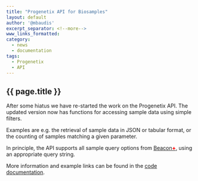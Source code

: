 ```yaml
---
title: "Progenetix API for Biosamples"
layout: default
author: '@mbaudis'
excerpt_separator: <!--more-->
www_links_formatted:
category:
  - news
  - documentation
tags:
  - Progenetix
  - API
---
```


## {{ page.title }}

After some hiatus we have re-started the work on the Progenetix API. The updated
version now has functions for accessing sample data using simple filters.

Examples are e.g. the retrieval of sample data in JSON or tabular format, or
the counting of samples matching a given parameter.

<!--more-->

In principle, the API supports all sample query options from [Beacon<span style="color: red; font-weight: 800;">+</span>](http://beacon.progenetix.org/ui/), using an
appropriate query string.

More information and example links can be found in the [code documentation](/doc/+generated-doc-API-api/).